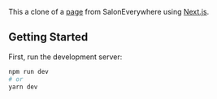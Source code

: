 This a clone of a [page](https://saloneverywhere.com/people/melissa-hirtle-794768) from SalonEverywhere using [Next.js](https://nextjs.org/).

## Getting Started

First, run the development server:

```bash
npm run dev
# or
yarn dev
```
